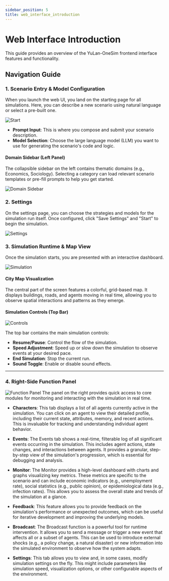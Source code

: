 ```yaml
---
sidebar_position: 5
title: web_interface_introduction
---
```


# Web Interface Introduction

This guide provides an overview of the YuLan-OneSim frontend interface features and functionality.

## Navigation Guide

### 1. Scenario Entry & Model Configuration

When you launch the web UI, you land on the starting page for all simulations. Here, you can describe a new scenario using natural language or select a pre-built one.

![Start](<../../static/img/docs/web_interface_introduction/Start.png>)

-   **Prompt Input**: This is where you compose and submit your scenario description.
-   **Model Selection**: Choose the large language model (LLM) you want to use for generating the scenario's code and logic.

#### Domain Sidebar (Left Panel)

The collapsible sidebar on the left contains thematic domains (e.g., Economics, Sociology). Selecting a category can load relevant scenario templates or pre-fill prompts to help you get started.

![Domain Sidebar](<../../static/img/docs/web_interface_introduction/Start3.png>)


### 2. Settings

On the settings page, you can choose the strategies and models for the simulation run itself. Once configured, click "Save Settings" and "Start" to begin the simulation.

![Settings](<../../static/img/docs/web_interface_introduction/Settings.png>)

### 3. Simulation Runtime & Map View

Once the simulation starts, you are presented with an interactive dashboard.

![Simulation](<../../static/img/docs/web_interface_introduction/Simulation.png>)

#### City Map Visualization

The central part of the screen features a colorful, grid-based map. It displays buildings, roads, and agents moving in real time, allowing you to observe spatial interactions and patterns as they emerge.


#### Simulation Controls (Top Bar)
![Controls](<../../static/img/docs/web_interface_introduction/Simulation2.png>)

The top bar contains the main simulation controls:


-   **Resume/Pause**: Control the flow of the simulation.
-   **Speed Adjustment**: Speed up or slow down the simulation to observe events at your desired pace.
-   **End Simulation**: Stop the current run.
-   **Sound Toggle**: Enable or disable sound effects.

---


### 4. Right-Side Function Panel
![Function Panel](<../../static/img/docs/web_interface_introduction/Simulation3.png>)
The panel on the right provides quick access to core modules for monitoring and interacting with the simulation in real time.

-   **Characters**: This tab displays a list of all agents currently active in the simulation. You can click on an agent to view their detailed profile, including their current state, attributes, memory, and recent actions. This is invaluable for tracking and understanding individual agent behavior.

-   **Events**: The Events tab shows a real-time, filterable log of all significant events occurring in the simulation. This includes agent actions, state changes, and interactions between agents. It provides a granular, step-by-step view of the simulation's progression, which is essential for debugging and analysis.

-   **Monitor**: The Monitor provides a high-level dashboard with charts and graphs visualizing key metrics. These metrics are specific to the scenario and can include economic indicators (e.g., unemployment rate), social statistics (e.g., public opinion), or epidemiological data (e.g., infection rates). This allows you to assess the overall state and trends of the simulation at a glance.

-   **Feedback**: This feature allows you to provide feedback on the simulation's performance or unexpected outcomes, which can be useful for iterative development and improving the underlying models.

-   **Broadcast**: The Broadcast function is a powerful tool for runtime intervention. It allows you to send a message or trigger a new event that affects all or a subset of agents. This can be used to introduce external shocks (e.g., a policy change, a natural disaster) or new information into the simulated environment to observe how the system adapts.

-   **Settings**: This tab allows you to view and, in some cases, modify simulation settings on the fly. This might include parameters like simulation speed, visualization options, or other configurable aspects of the environment.